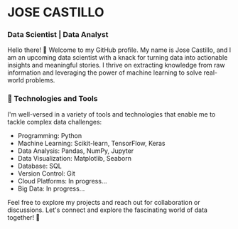 # JOSE CASTILLO

### Data Scientist | Data Analyst

Hello there! 👋 Welcome to my GitHub profile. My name is Jose Castillo, and I am an upcoming data scientist with a knack for turning data into actionable insights and meaningful stories. I thrive on extracting knowledge from raw information and leveraging the power of machine learning to solve real-world problems.

### 🔧 Technologies and Tools
I'm well-versed in a variety of tools and technologies that enable me to tackle complex data challenges:

- Programming: Python
- Machine Learning: Scikit-learn, TensorFlow, Keras
- Data Analysis: Pandas, NumPy, Jupyter
- Data Visualization: Matplotlib, Seaborn
- Database: SQL
- Version Control: Git
- Cloud Platforms: In progress...
- Big Data: In progress...

Feel free to explore my projects and reach out for collaboration or discussions. Let's connect and explore the fascinating world of data together! 🚀

<!--
**josecastillofl/josecastillofl** is a ✨ _special_ ✨ repository because its `README.md` (this file) appears on your GitHub profile.

Here are some ideas to get you started:

- 🔭 I’m currently working on ...
- 🌱 I’m currently learning ...
- 👯 I’m looking to collaborate on ...
- 🤔 I’m looking for help with ...
- 💬 Ask me about ...
- 📫 How to reach me: ...
- 😄 Pronouns: ...
- ⚡ Fun fact: ...
-->
